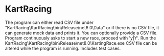 # KartRacing

The program can either read CSV file under "KartRacing\KartRacing\bin\Release\net8.0\Data"
or if there is no CSV file, it can generate mock data and prints it.
You can optionally provide a CSV file.
Program continuously asks to start a new race, proceed with 'y|Y'.
Run the KartRacing\KartRacing\bin\Release\net8.0\KartingRace.exe
CSV file can be altered while the program is running.
Includes test cases.
